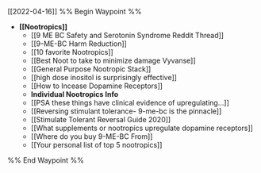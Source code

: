 [[2022-04-16]]
%% Begin Waypoint %%
- **[[Nootropics]]**
	- [[9 ME BC Safety and Serotonin Syndrome Reddit Thread]]
	- [[9-ME-BC Harm Reduction]]
	- [[10 favorite Nootropics]]
	- [[Best Noot to take to minimize damage Vyvanse]]
	- [[General Purpose Nootropic Stack]]
	- [[high dose inositol is surprisingly effective]]
	- [[How to Incease Dopamine Receptors]]
	- **Individual Nootropics Info**
	- [[PSA these things have clinical evidence of upregulating...]]
	- [[Reversing stimulant tolerance- 9-me-bc is the pinnacle]]
	- [[Stimulate Tolerant Reversal Guide 2020]]
	- [[What supplements or nootropics upregulate dopamine receptors]]
	- [[Where do you buy 9-ME-BC From]]
	- [[Your personal list of top 5 nootropics]]

%% End Waypoint %%